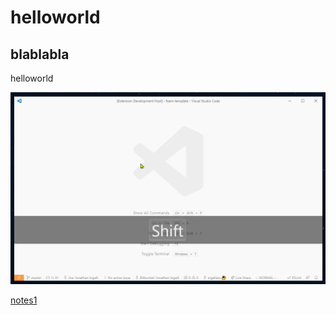 # helloworld

## blablabla

helloworld

![](./assets/images/create-new-note-from-template.gif)


[notes1](./notes1.md)
